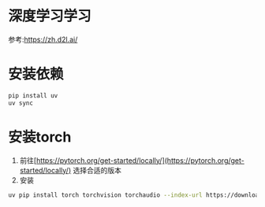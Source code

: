 # 深度学习学习
参考:https://zh.d2l.ai/
# 安装依赖
```bash
pip install uv
uv sync
```
# 安装torch
1. 前往[https://pytorch.org/get-started/locally/](https://pytorch.org/get-started/locally/) 选择合适的版本
2. 安装
```bash
uv pip install torch torchvision torchaudio --index-url https://download.pytorch.org/whl/cu126 
```